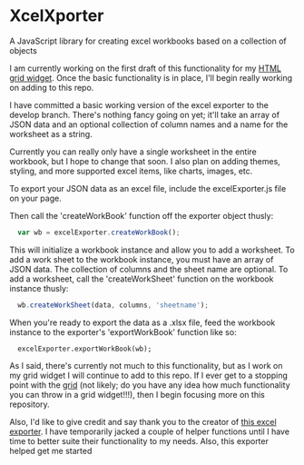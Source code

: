 # XcelXporter
A JavaScript library for creating excel workbooks based on a collection of objects

I am currently working on the first draft of this functionality for my [HTML grid widget](https://github.com/mosbymc/HTML-Data-Grid-Widget). Once the basic functionality is in place, I'll begin really working on adding to this repo.

I have committed a basic working version of the excel exporter to the develop branch. There's nothing fancy going on yet; it'll take an array of JSON data and an optional collection of column names and a name for the worksheet as a string.

Currently you can really only have a single worksheet in the entire workbook, but I hope to change that soon. I also plan on adding themes, styling, and more supported excel items, like charts, images, etc.

To export your JSON data as an excel file, include the excelExporter.js file on your page.

Then call the 'createWorkBook' function off the exporter object thusly:
```javascript
  var wb = excelExporter.createWorkBook();
```

This will initialize a workbook instance and allow you to add a worksheet. To add a work sheet to the workbook instance, you must have an array of JSON data. The collection of columns and the sheet name are optional. To add a worksheet, call the 'createWorkSheet' function on the workbook instance thusly:
```javascript
  wb.createWorkSheet(data, columns, 'sheetname');
```
When you're ready to export the data as a .xlsx file, feed the workbook instance to the exporter's 'exportWorkBook' function like so:
```
  excelExporter.exportWorkBook(wb);
```

As I said, there's currently not much to this functionality, but as I work on my grid widget I will continue to add to this repo. If I ever get to a stopping point with the [grid](https://github.com/mosbymc/HTML-Data-Grid-Widget) (not likely; do you have any idea how much functionality you can throw in a grid widget!!!), then I begin focusing more on this repository.

Also, I'd like to give credit and say thank you to the creator of [this excel exporter](http://excelbuilderjs.com/). I have temporarily jacked a couple of helper functions until I have time to better suite their functionality to my needs. Also, this exporter helped get me started 


